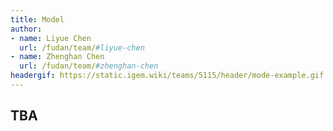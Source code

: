 ```yaml
---
title: Model
author:
- name: Liyue Chen
  url: /fudan/team/#liyue-chen
- name: Zhenghan Chen
  url: /fudan/team/#zhenghan-chen
headergif: https://static.igem.wiki/teams/5115/header/mode-example.gif
---
```



## TBA

